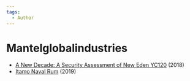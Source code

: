 ```yaml
---
tags:
  - Author
---
```


# Mantelglobalindustries

- [A New Decade: A Security Assessment of New Eden YC120](../authors/miscauthors/anewdecadeasecurityassessmentofnewedenyc120.md) (2018)
- [Itamo Naval Rum](./itamonavalrum.md) (2019)
